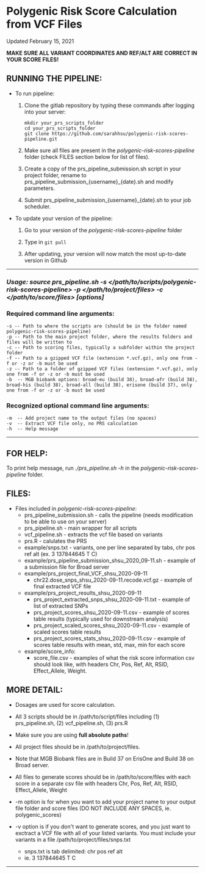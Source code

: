 # Polygenic Risk Score Calculation from VCF Files
Updated February 15, 2021

**MAKE SURE ALL VARIANT COORDINATES AND REF/ALT ARE CORRECT IN YOUR SCORE FILES!**

## RUNNING THE PIPELINE:

  * To run pipeline:

    1. Clone the gitlab repository by typing these commands after logging into your server:

        ```
        mkdir your_prs_scripts_folder
        cd your_prs_scripts_folder
        git clone https://github.com/sarahhsu/polygenic-risk-scores-pipeline.git
        ```

    2. Make sure all files are present in the *polygenic-risk-scores-pipeline* folder (check FILES section below for list of files).

    3. Create a copy of the prs_pipeline_submission.sh script in your project folder, rename to prs_pipeline_submission_{username}_{date}.sh and modify parameters.

    4. Submit prs_pipeline_submission_{username}_{date}.sh to your job scheduler.

  * To update your version of the pipeline:

    1. Go to your version of the *polygenic-risk-scores-pipeline* folder

    2. Type in ```git pull```

    3. After updating, your version will now match the most up-to-date version in Github

--------------------------------------------------------------------------------------------------------------------------------------

### *Usage: source prs_pipeline.sh -s </path/to/scripts/polygenic-risk-scores-pipeline> -p </path/to/project/files> -c </path/to/score/files> [options]*

### Required command line arguments:
    -s -- Path to where the scripts are (should be in the folder named polygenic-risk-scores-pipeline)
    -p -- Path to the main project folder, where the results folders and files will be written to
    -c -- Path to scoring files, typically a subfolder within the project folder
    -f -- Path to a gzipped VCF file (extension *.vcf.gz), only one from -f or -z or -b must be used
    -z -- Path to a folder of gzipped VCF files (extension *.vcf.gz), only one from -f or -z or -b must be used
    -b  -- MGB biobank options: broad-eu (build 38), broad-afr (build 38), broad-his (build 38), broad-all (build 38), erisone (build 37), only one from -f or -z or -b must be used

### Recognized optional command line arguments:
    -m  -- Add project name to the output files (no spaces)
    -v  -- Extract VCF file only, no PRS calculation
    -h  -- Help message

--------------------------------------------------------------------------------------------------------------------------------------
## FOR HELP:

  To print help message, run *./prs_pipeline.sh -h* in the *polygenic-risk-scores-pipeline* folder.

## FILES:

  * Files included in *polygenic-risk-scores-pipeline*:
    * prs_pipeline_submission.sh - calls the pipeline (needs modification to be able to use on your server)
    * prs_pipeline.sh - main wrapper for all scripts
    * vcf_pipeline.sh - extracts the vcf file based on variants
    * prs.R - calulates the PRS
    * example/snps.txt - variants, one per line separated by tabs, chr <tab> pos <tab> ref <tab> alt (ex. 3 <tab> 137844645 <tab> T <tab> C)
    * example/prs_pipeline_submission_shsu_2020_09-11.sh - example of a submission file for Broad server
    * example/prs_project_final_VCF_shsu_2020-09-11
      * chr22.dose_snps_shsu_2020-09-11.recode.vcf.gz - example of final extracted VCF file
    * example/prs_project_results_shsu_2020-09-11
      * prs_project_extracted_snps_shsu_2020-09-11.txt - example of list of extracted SNPs
      * prs_project_scores_shsu_2020-09-11.csv - example of scores table results (typically used for downstream analysis)
      * prs_project_scaled_scores_shsu_2020-09-11.csv - example of scaled scores table results
      * prs_project_scores_stats_shsu_2020-09-11.csv - example of scores table results with mean, std, max, min for each score
    * example/score_info:
      * score_file.csv - examples of what the risk score information csv should look like, with headers Chr, Pos, Ref, Alt, RSID, Effect_Allele, Weight.

## MORE DETAIL:

* Dosages are used for score calculation.

* All 3 scripts should be in /path/to/script/files including (1) prs_pipeline.sh, (2) vcf_pipeline.sh, (3) prs.R

* Make sure you are using **full absolute paths**!

* All project files should be in /path/to/project/files.

* Note that MGB Biobank files are in Build 37 on ErisOne and Build 38 on Broad server.

* All files to generate scores should be in /path/to/score/files with each score in a separate csv file with headers Chr, Pos, Ref, Alt, RSID, Effect_Allele, Weight

* -m option is for when you want to add your project name to your output file folder and score files (DO NOT INCLUDE ANY SPACES, ie. polygenic_scores)

* -v option is if you don't want to generate scores, and you just want to exctract a VCF file with all of your listed variants. You must include your variants in a file /path/to/project/files/snps.txt
  * snps.txt is tab delimited: chr <tab> pos <tab> ref <tab> alt
  * ie. 3 <tab> 137844645 <tab> T <tab> C

 --------------------------------------------------------------------------------------------------------------------------------------
